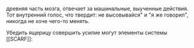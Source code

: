 древняя часть мозга, отвечает за машинальные, выученные действия. Тот внутренний голос, что твердит: не высовывайся" и "я же говорил", никогда не хоче чего-то менять.

Убедить ящерицу совершить усилие могут элементы системы [[SCARF]]:
